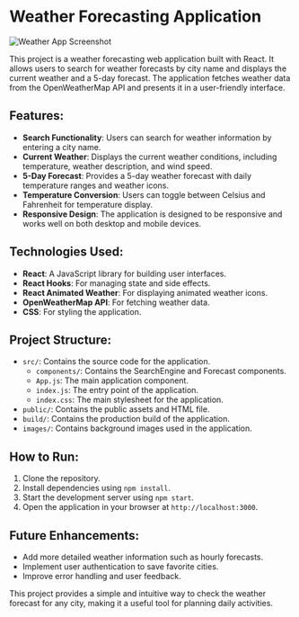 # Weather Forecasting Application

![Weather App Screenshot]([path-to-your-image/Capture.PNG](https://raw.githubusercontent.com/drawliin/React-Weather-App-Picture/refs/heads/main/Capture.PNG?token=GHSAT0AAAAAAC3FOT3T4WILMAIGMXHSL3VIZ3QPS6Q))

This project is a weather forecasting web application built with React. It allows users to search for weather forecasts by city name and displays the current weather and a 5-day forecast. The application fetches weather data from the OpenWeatherMap API and presents it in a user-friendly interface.

## Features:
- **Search Functionality**: Users can search for weather information by entering a city name.
- **Current Weather**: Displays the current weather conditions, including temperature, weather description, and wind speed.
- **5-Day Forecast**: Provides a 5-day weather forecast with daily temperature ranges and weather icons.
- **Temperature Conversion**: Users can toggle between Celsius and Fahrenheit for temperature display.
- **Responsive Design**: The application is designed to be responsive and works well on both desktop and mobile devices.

## Technologies Used:
- **React**: A JavaScript library for building user interfaces.
- **React Hooks**: For managing state and side effects.
- **React Animated Weather**: For displaying animated weather icons.
- **OpenWeatherMap API**: For fetching weather data.
- **CSS**: For styling the application.

## Project Structure:
- `src/`: Contains the source code for the application.
  - `components/`: Contains the SearchEngine and Forecast components.
  - `App.js`: The main application component.
  - `index.js`: The entry point of the application.
  - `index.css`: The main stylesheet for the application.
- `public/`: Contains the public assets and HTML file.
- `build/`: Contains the production build of the application.
- `images/`: Contains background images used in the application.

## How to Run:
1. Clone the repository.
2. Install dependencies using `npm install`.
3. Start the development server using `npm start`.
4. Open the application in your browser at `http://localhost:3000`.

## Future Enhancements:
- Add more detailed weather information such as hourly forecasts.
- Implement user authentication to save favorite cities.
- Improve error handling and user feedback.

This project provides a simple and intuitive way to check the weather forecast for any city, making it a useful tool for planning daily activities.

